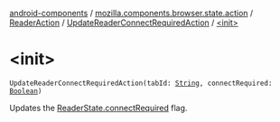 [android-components](../../../index.md) / [mozilla.components.browser.state.action](../../index.md) / [ReaderAction](../index.md) / [UpdateReaderConnectRequiredAction](index.md) / [&lt;init&gt;](./-init-.md)

# &lt;init&gt;

`UpdateReaderConnectRequiredAction(tabId: `[`String`](https://kotlinlang.org/api/latest/jvm/stdlib/kotlin/-string/index.html)`, connectRequired: `[`Boolean`](https://kotlinlang.org/api/latest/jvm/stdlib/kotlin/-boolean/index.html)`)`

Updates the [ReaderState.connectRequired](../../../mozilla.components.browser.state.state/-reader-state/connect-required.md) flag.

